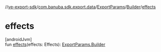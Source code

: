 //[ve-export-sdk](../../../../index.md)/[com.banuba.sdk.export.data](../../index.md)/[ExportParams](../index.md)/[Builder](index.md)/[effects](effects.md)

# effects

[androidJvm]\
fun [effects](effects.md)(effects: Effects): [ExportParams.Builder](index.md)
